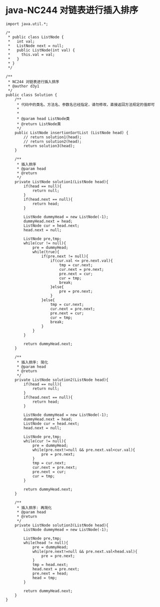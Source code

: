# java-NC244 对链表进行插入排序


    import java.util.*;
    
    /*
     * public class ListNode {
     *   int val;
     *   ListNode next = null;
     *   public ListNode(int val) {
     *     this.val = val;
     *   }
     * }
     */
    
    /**
     * NC244 对链表进行插入排序
     * @author d3y1
     */
    public class Solution {
        /**
         * 代码中的类名、方法名、参数名已经指定，请勿修改，直接返回方法规定的值即可
         *
         *
         * @param head ListNode类
         * @return ListNode类
         */
        public ListNode insertionSortList (ListNode head) {
            // return solution1(head);
            // return solution2(head);
            return solution3(head);
        }
    
        /**
         * 插入排序
         * @param head
         * @return
         */
        private ListNode solution1(ListNode head){
            if(head == null){
                return null;
            }
            if(head.next == null){
                return head;
            }
    
            ListNode dummyHead = new ListNode(-1);
            dummyHead.next = head;
            ListNode cur = head.next;
            head.next = null;
    
            ListNode pre,tmp;
            while(cur != null){
                pre = dummyHead;
                while(true){
                    if(pre.next != null){
                        if(cur.val <= pre.next.val){
                            tmp = cur.next;
                            cur.next = pre.next;
                            pre.next = cur;
                            cur = tmp;
                            break;
                        }else{
                            pre = pre.next;
                        }
                    }else{
                        tmp = cur.next;
                        cur.next = pre.next;
                        pre.next = cur;
                        cur = tmp;
                        break;
                    }
                }
            }
    
            return dummyHead.next;
        }
    
        /**
         * 插入排序: 简化
         * @param head
         * @return
         */
        private ListNode solution2(ListNode head){
            if(head == null){
                return null;
            }
            if(head.next == null){
                return head;
            }
    
            ListNode dummyHead = new ListNode(-1);
            dummyHead.next = head;
            ListNode cur = head.next;
            head.next = null;
    
            ListNode pre,tmp;
            while(cur != null){
                pre = dummyHead;
                while(pre.next!=null && pre.next.val<cur.val){
                    pre = pre.next;
                }
                tmp = cur.next;
                cur.next = pre.next;
                pre.next = cur;
                cur = tmp;
            }
    
            return dummyHead.next;
        }
    
        /**
         * 插入排序: 再简化
         * @param head
         * @return
         */
        private ListNode solution3(ListNode head){
            ListNode dummyHead = new ListNode(-1);
    
            ListNode pre,tmp;
            while(head != null){
                pre = dummyHead;
                while(pre.next!=null && pre.next.val<head.val){
                    pre = pre.next;
                }
                tmp = head.next;
                head.next = pre.next;
                pre.next = head;
                head = tmp;
            }
    
            return dummyHead.next;
        }
    }

  

